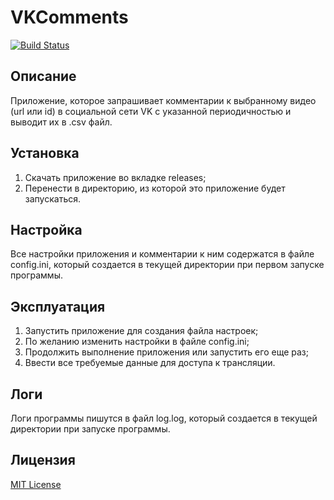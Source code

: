 # VKComments

[![Build Status](https://travis-ci.org/Ragnaruk/VKComments.svg?branch=master)](https://travis-ci.org/Ragnaruk/VKComments)

## Описание
Приложение, которое запрашивает комментарии к выбранному видео (url или id) в социальной сети VK с указанной периодичностью и выводит их в .csv файл.

## Установка

1. Скачать приложение во вкладке releases;
2. Перенести в директорию, из которой это приложение будет запускаться.

## Настройка

Все настройки приложения и комментарии к ним содержатся в файле config.ini, который создается в текущей директории при первом запуске программы.

## Эксплуатация

1. Запустить приложение для создания файла настроек;
2. По желанию изменить настройки в файле config.ini;
3. Продолжить выполнение приложения или запустить его еще раз;
4. Ввести все требуемые данные для доступа к трансляции.

## Логи

Логи программы пишутся в файл log.log, который создается в текущей директории при запуске программы.

## Лицензия
[MIT License](https://github.com/Ragnaruk/VKComments/blob/master/LICENSE)